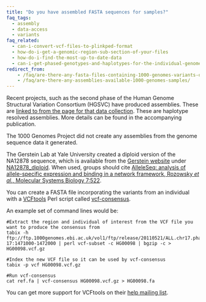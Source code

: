```yaml
---
title: "Do you have assembled FASTA sequences for samples?"
faq_tags:
  - assembly
  - data-access
  - variants
faq_related:
  - can-i-convert-vcf-files-to-plinkped-format
  - how-do-i-get-a-genomic-region-sub-section-of-your-files
  - how-do-i-find-the-most-up-to-date-data
  - can-i-get-phased-genotypes-and-haplotypes-for-the-individual-genomes
redirect_from:
    - /faq/are-there-any-fasta-files-containing-1000-genomes-variants-or-haplotypes/
    - /faq/are-there-any-assemblies-available-1000-genomes-samples/    
---
```

                    
Recent projects, such as the second phase of the Human Genome Structural Variation Consortium (HGSVC) have produced assemblies. These are [linked to from the page for that data collection](/data-portal/data-collection/hgsvc2). These are haplotype resolved assemblies. More details can be found in the accompanying publication.

The 1000 Genomes Project did not create any assemblies from the genome sequence data it generated.  

The Gerstein Lab at Yale University created a diploid version of the NA12878 sequence, which is available from the [Gerstein website](http://sv.gersteinlab.org/) under [NA12878_diploid](http://sv.gersteinlab.org/NA12878_diploid/). When used, groups should cite [AlleleSeq: analysis of allele-specific expression and binding in a network framework, Rozowsky *et al.*, Molecular Systems Biology 7:522](https://www.embopress.org/doi/full/10.1038/msb.2011.54).

You can create a FASTA file incorporating the variants from an individual with a [VCFtools](http://vcftools.github.io/) Perl script called [vcf-consensus](http://vcftools.github.io/perl_module.html#vcf-consensus).

An example set of command lines would be:

    #Extract the region and individual of interest from the VCF file you want to produce the consensus from
    tabix -h ftp://ftp.1000genomes.ebi.ac.uk/vol1/ftp/release/20110521/ALL.chr17.phase1_release_v3.20101123.snps_indels_svs.genotypes.vcf.gz 17:1471000-1472000 | perl vcf-subset -c HG00098 | bgzip -c > HG00098.vcf.gz
    
    #Index the new VCF file so it can be used by vcf-consensus
    tabix -p vcf HG00098.vcf.gz
    
    #Run vcf-consensus
    cat ref.fa | vcf-consensus HG00098.vcf.gz > HG00098.fa

You can get more support for VCFtools on their [help mailing list](http://sourceforge.net/p/vcftools/mailman/).

